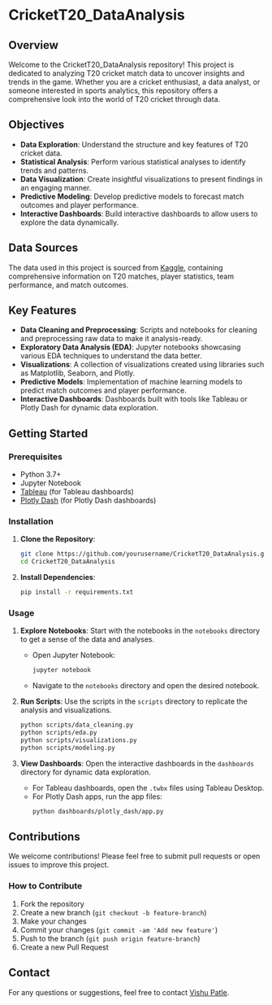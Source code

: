 
# CricketT20_DataAnalysis

## Overview
Welcome to the CricketT20_DataAnalysis repository! This project is dedicated to analyzing T20 cricket match data to uncover insights and trends in the game. Whether you are a cricket enthusiast, a data analyst, or someone interested in sports analytics, this repository offers a comprehensive look into the world of T20 cricket through data.

## Objectives
- **Data Exploration**: Understand the structure and key features of T20 cricket data.
- **Statistical Analysis**: Perform various statistical analyses to identify trends and patterns.
- **Data Visualization**: Create insightful visualizations to present findings in an engaging manner.
- **Predictive Modeling**: Develop predictive models to forecast match outcomes and player performance.
- **Interactive Dashboards**: Build interactive dashboards to allow users to explore the data dynamically.

## Data Sources
The data used in this project is sourced from [Kaggle](https://www.kaggle.com/datasets), containing comprehensive information on T20 matches, player statistics, team performance, and match outcomes.

## Key Features
- **Data Cleaning and Preprocessing**: Scripts and notebooks for cleaning and preprocessing raw data to make it analysis-ready.
- **Exploratory Data Analysis (EDA)**: Jupyter notebooks showcasing various EDA techniques to understand the data better.
- **Visualizations**: A collection of visualizations created using libraries such as Matplotlib, Seaborn, and Plotly.
- **Predictive Models**: Implementation of machine learning models to predict match outcomes and player performance.
- **Interactive Dashboards**: Dashboards built with tools like Tableau or Plotly Dash for dynamic data exploration.

## Getting Started
### Prerequisites
- Python 3.7+
- Jupyter Notebook
- [Tableau](https://www.tableau.com/) (for Tableau dashboards)
- [Plotly Dash](https://dash.plotly.com/) (for Plotly Dash dashboards)

### Installation
1. **Clone the Repository**:
   ```bash
   git clone https://github.com/yourusername/CricketT20_DataAnalysis.git
   cd CricketT20_DataAnalysis
   ```

2. **Install Dependencies**:
   ```bash
   pip install -r requirements.txt
   ```

### Usage
1. **Explore Notebooks**: Start with the notebooks in the `notebooks` directory to get a sense of the data and analyses.
   - Open Jupyter Notebook:
     ```bash
     jupyter notebook
     ```
   - Navigate to the `notebooks` directory and open the desired notebook.

2. **Run Scripts**: Use the scripts in the `scripts` directory to replicate the analysis and visualizations.
   ```bash
   python scripts/data_cleaning.py
   python scripts/eda.py
   python scripts/visualizations.py
   python scripts/modeling.py
   ```

3. **View Dashboards**: Open the interactive dashboards in the `dashboards` directory for dynamic data exploration.
   - For Tableau dashboards, open the `.twbx` files using Tableau Desktop.
   - For Plotly Dash apps, run the app files:
     ```bash
     python dashboards/plotly_dash/app.py
     ```

## Contributions
We welcome contributions! Please feel free to submit pull requests or open issues to improve this project.

### How to Contribute
1. Fork the repository
2. Create a new branch (`git checkout -b feature-branch`)
3. Make your changes
4. Commit your changes (`git commit -am 'Add new feature'`)
5. Push to the branch (`git push origin feature-branch`)
6. Create a new Pull Request

## Contact
For any questions or suggestions, feel free to contact [Vishu Patle](mailto:vishupatle0310@gmail.com).
